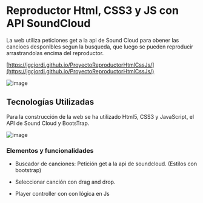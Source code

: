 # Reproductor Html, CSS3 y JS con API SoundCloud

La web utiliza peticiones get a la api de Sound Cloud para obener las cancioes desponibles segun la busqueda, que luego se pueden reproducir arrastrandolas encima del reproductor.

[https://jgcjordi.github.io/ProyectoReproductorHtmlCssJs/](https://jgcjordi.github.io/ProyectoReproductorHtmlCssJs/)

![image](https://raw.githubusercontent.com/jgcjordi/proyectoSoundCloud/master/ejemploReadme.jpg)

## Tecnologías Utilizadas

Para la construcción de la web se ha utilizado Html5, CSS3 y JavaScript, el API de Sound Cloud y BootsTrap.

![image](https://raw.githubusercontent.com/jgcjordi/proyectoSoundCloud/master/tecnologias-utilizadas.jpg)

### Elementos y funcionalidades

* Buscador de canciones: Petición get a la api de soundcloud. (Estilos con bootstrap)

* Seleccionar canción con drag and drop.

* Player controller con con lógica en Js


